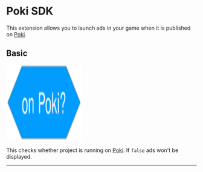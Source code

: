 # Poki SDK

This extension allows you to launch ads in your game when it is published on [Poki](https://poki.com/).

## Basic

<img src="/docs/PokiSDK/assets/images/onPokiBlock.svg" width="200" height="200">

This checks whether project is running on [Poki](https://poki.com/). If `false` ads won't be displayed.

---
